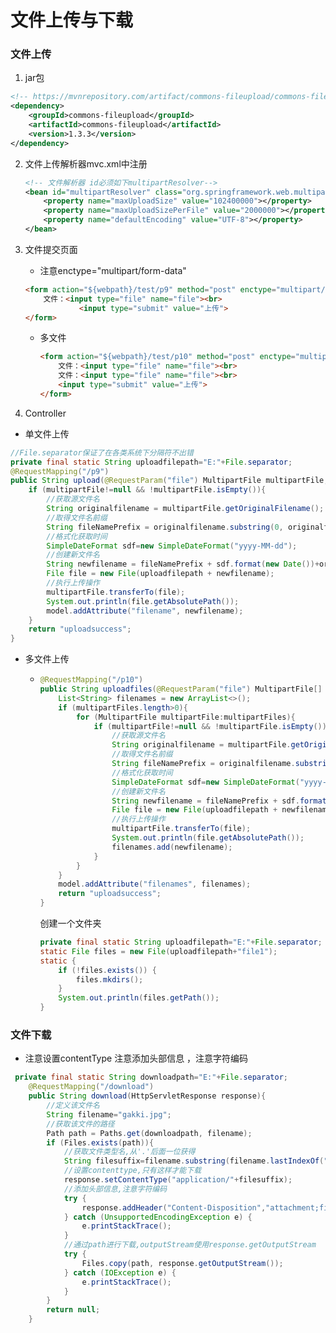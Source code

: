 #  文件上传与下载

### 文件上传

1.  jar包

   ```xml
   <!-- https://mvnrepository.com/artifact/commons-fileupload/commons-fileupload -->
   <dependency>
       <groupId>commons-fileupload</groupId>
       <artifactId>commons-fileupload</artifactId>
       <version>1.3.3</version>
   </dependency>
   ```

2. 文件上传解析器mvc.xml中注册 

   ```xml
   <!-- 文件解析器 id必须如下multipartResolver-->
   <bean id="multipartResolver" class="org.springframework.web.multipart.commons.CommonsMultipartResolver">
       <property name="maxUploadSize" value="102400000"></property>
       <property name="maxUploadSizePerFile" value="2000000"></property>
       <property name="defaultEncoding" value="UTF-8"></property>
   </bean>
   ```

3. 文件提交页面

   + 注意enctype="multipart/form-data"

   ```html
   <form action="${webpath}/test/p9" method="post" enctype="multipart/form-data">
       文件：<input type="file" name="file"><br>
               <input type="submit" value="上传">
   </form>
   ```

   + 多文件

     ```html
     <form action="${webpath}/test/p10" method="post" enctype="multipart/form-data">
         文件：<input type="file" name="file"><br>
         文件：<input type="file" name="file"><br>
         <input type="submit" value="上传">
     </form>
     ```

4.  Controller

   + 单文件上传

   ```java
   //File.separator保证了在各类系统下分隔符不出错
   private final static String uploadfilepath="E:"+File.separator;
   @RequestMapping("/p9")
   public String upload(@RequestParam("file") MultipartFile multipartFile, Model model) throws IOException {
       if (multipartFile!=null && !multipartFile.isEmpty()){
           //获取源文件名
           String originalfilename = multipartFile.getOriginalFilename();
           //取得文件名前缀
           String fileNamePrefix = originalfilename.substring(0, originalfilename.lastIndexOf("."));
           //格式化获取时间
           SimpleDateFormat sdf=new SimpleDateFormat("yyyy-MM-dd");
           //创建新文件名
           String newfilename = fileNamePrefix + sdf.format(new Date())+originalfilename.substring(originalfilename.lastIndexOf("."));
           File file = new File(uploadfilepath + newfilename);
           //执行上传操作
           multipartFile.transferTo(file);
           System.out.println(file.getAbsolutePath());
           model.addAttribute("filename", newfilename);
       }
       return "uploadsuccess";
   }
   ```

   + 多文件上传

     + ```java
       @RequestMapping("/p10")
       public String uploadfiles(@RequestParam("file") MultipartFile[] multipartFiles, Model model) throws IOException {
           List<String> filenames = new ArrayList<>();
           if (multipartFiles.length>0){
               for (MultipartFile multipartFile:multipartFiles){
                   if (multipartFile!=null && !multipartFile.isEmpty()){
                       //获取源文件名
                       String originalfilename = multipartFile.getOriginalFilename();
                       //取得文件名前缀
                       String fileNamePrefix = originalfilename.substring(0, originalfilename.lastIndexOf("."));
                       //格式化获取时间
                       SimpleDateFormat sdf=new SimpleDateFormat("yyyy-MM-dd");
                       //创建新文件名
                       String newfilename = fileNamePrefix + sdf.format(new Date())+originalfilename.substring(originalfilename.lastIndexOf("."));
                       File file = new File(uploadfilepath + newfilename);
                       //执行上传操作
                       multipartFile.transferTo(file);
                       System.out.println(file.getAbsolutePath());
                       filenames.add(newfilename);
                   }
               }
           }
           model.addAttribute("filenames", filenames);
           return "uploadsuccess";
       }
       ```

       创建一个文件夹

       ```java
       private final static String uploadfilepath="E:"+File.separator;
       static File files = new File(uploadfilepath+"file1");
       static {
           if (!files.exists()) {
               files.mkdirs();
           }
           System.out.println(files.getPath());
       }
       ```

### 文件下载

+ 注意设置contentType 注意添加头部信息 ，注意字符编码

```java
 private final static String downloadpath="E:"+File.separator;
    @RequestMapping("/download")
    public String download(HttpServletResponse response){
        //定义该文件名
        String filename="gakki.jpg";
        //获取该文件的路径
        Path path = Paths.get(downloadpath, filename);
        if (Files.exists(path)){
            //获取文件类型名,从'.'后面一位获得
            String filesuffix=filename.substring(filename.lastIndexOf(".")+1);
            //设置contenttype,只有这样才能下载
            response.setContentType("application/"+filesuffix);
            //添加头部信息,注意字符编码
            try {
                response.addHeader("Content-Disposition","attachment;filename="+new String(filename.getBytes("UTF-8"),"ISO8859-1"));
            } catch (UnsupportedEncodingException e) {
                e.printStackTrace();
            }
            //通过path进行下载,outputStream使用response.getOutputStream
            try {
                Files.copy(path, response.getOutputStream());
            } catch (IOException e) {
                e.printStackTrace();
            }
        }
        return null;
    }
```


